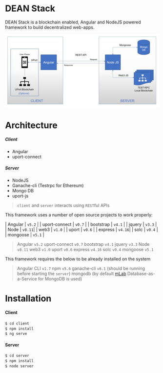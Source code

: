 # DEAN Stack

DEAN Stack is a blockchain enabled, Angular and NodeJS powered framework to build decentralized web-apps.

![alt text](https://raw.githubusercontent.com/mbvivek/DEAN-Stack/master/Dean-Stack-Architecture.jpg "DEAN Stack Architecture")

# Architecture
##### Client
  - Angular
  - uport-connect

##### Server
  - NodeJS
  - Ganache-cli (Testrpc for Ethereum)
  - Mongo DB
  - uport-js

> `client` and `server` interacts using `REST`ful APIs

This framework uses a number of open source projects to work properly:


| Angular         |  `v5.2` |
| uport-connect   |  `v0.7` |
| bootstrap       |  `v4.1` |
| jquery          |  `v3.3` |
| Node            |  `v8.11`|
| web3            |  `v1.0` |
| uport           |  `v0.6` |
| express         |  `v4.16`|
| solc            |  `v0.4` |
| mongoose        |  `v5.1` |

>   Angular         `v5.2`
>   uport-connect   `v0.7`
>   bootstrap       `v4.1`
>   jquery          `v3.3`
>   Node            `v8.11`
>   web3            `v1.0`
>   uport           `v0.6`
>   express         `v4.16`
>   solc            `v0.4`
>   mongoose        `v5.1`

This framework requires the below to be already installed on the system

>   Angular CLI     `v1.7`
>   npm             `v5.6`
>   ganache-cli     `v6.1` (should be running before starting the `server`)
>   mongodb         (by default [mLab](https://www.mlab.com/) Database-as-a-Service for MongoDB is used)

# Installation
#### Client
```sh
$ cd client
$ npm install
$ ng serve
```
#### Server
```sh
$ cd server
$ npm install
$ node server
```
